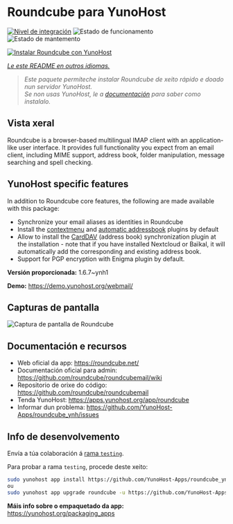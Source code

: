 <!--
NOTA: Este README foi creado automáticamente por <https://github.com/YunoHost/apps/tree/master/tools/readme_generator>
NON debe editarse manualmente.
-->

# Roundcube para YunoHost

[![Nivel de integración](https://dash.yunohost.org/integration/roundcube.svg)](https://dash.yunohost.org/appci/app/roundcube) ![Estado de funcionamento](https://ci-apps.yunohost.org/ci/badges/roundcube.status.svg) ![Estado de mantemento](https://ci-apps.yunohost.org/ci/badges/roundcube.maintain.svg)

[![Instalar Roundcube con YunoHost](https://install-app.yunohost.org/install-with-yunohost.svg)](https://install-app.yunohost.org/?app=roundcube)

*[Le este README en outros idiomas.](./ALL_README.md)*

> *Este paquete permíteche instalar Roundcube de xeito rápido e doado nun servidor YunoHost.*  
> *Se non usas YunoHost, le a [documentación](https://yunohost.org/install) para saber como instalalo.*

## Vista xeral

Roundcube is a browser-based multilingual IMAP client with an application-like user interface. It provides full functionality you expect from an email client, including MIME support, address book, folder manipulation, message searching and spell checking.

## YunoHost specific features

In addition to Roundcube core features, the following are made available with this package:

 * Synchronize your email aliases as identities in Roundcube
 * Install the [contextmenu](https://packagist.org/packages/johndoh/contextmenu) and [automatic addressbook](https://packagist.org/packages/projectmyst/automatic_addressbook) plugins by default
 * Allow to install the [CardDAV](https://packagist.org/packages/roundcube/carddav) (address book) synchronization plugin at the installation - note that if you have installed Nextcloud or Baïkal, it will automatically add the corresponding and existing address book.
* Support for PGP encryption with Enigma plugin by default.


**Versión proporcionada:** 1.6.7~ynh1

**Demo:** <https://demo.yunohost.org/webmail/>

## Capturas de pantalla

![Captura de pantalla de Roundcube](./doc/screenshots/screenshot.png)

## Documentación e recursos

- Web oficial da app: <https://roundcube.net/>
- Documentación oficial para admin: <https://github.com/roundcube/roundcubemail/wiki>
- Repositorio de orixe do código: <https://github.com/roundcube/roundcubemail>
- Tenda YunoHost: <https://apps.yunohost.org/app/roundcube>
- Informar dun problema: <https://github.com/YunoHost-Apps/roundcube_ynh/issues>

## Info de desenvolvemento

Envía a túa colaboración á [rama `testing`](https://github.com/YunoHost-Apps/roundcube_ynh/tree/testing).

Para probar a rama `testing`, procede deste xeito:

```bash
sudo yunohost app install https://github.com/YunoHost-Apps/roundcube_ynh/tree/testing --debug
ou
sudo yunohost app upgrade roundcube -u https://github.com/YunoHost-Apps/roundcube_ynh/tree/testing --debug
```

**Máis info sobre o empaquetado da app:** <https://yunohost.org/packaging_apps>
